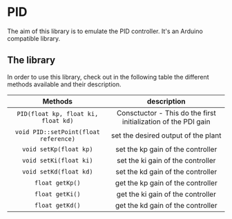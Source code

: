 # PID

The aim of this library is to emulate the PID controller. It's an Arduino compatible 
library.

## The library

In order to use this library, check out in the following table the different methods 
available and their description.

| Methods | description |
|:--------:|:------------:|
|`PID(float kp, float ki, float kd)` | Consctuctor - This do the first initialization of the PDI gain
|`void PID::setPoint(float reference)` | set the desired output of the plant
|`void setKp(float kp)` | set the kp gain of the controller
|`void setKi(float ki)` | set the ki gain of the controller
|`void setKd(float kd)` | set the kd gain of the controller
|`float getKp()` | get the kp gain of the controller
|`float getKi()` | get the ki gain of the controller
|`float getKd()` | get the kd gain of the controller


